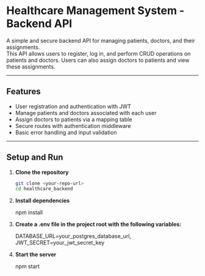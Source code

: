 # Healthcare Management System - Backend API

A simple and secure backend API for managing patients, doctors, and their assignments.  
This API allows users to register, log in, and perform CRUD operations on patients and doctors. Users can also assign doctors to patients and view these assignments.

---

## Features

-  User registration and authentication with JWT  
-  Manage patients and doctors associated with each user  
-  Assign doctors to patients via a mapping table  
-  Secure routes with authentication middleware  
-  Basic error handling and input validation  

---

## Setup and Run

1. **Clone the repository**  
   ```bash
   git clone <your-repo-url>
   cd healthcare_backend

2. **Install dependencies**

    npm install

3. **Create a .env file in the project root with the following variables:**

    DATABASE_URL=your_postgres_database_url,
    JWT_SECRET=your_jwt_secret_key


4. **Start the server**

    npm start
